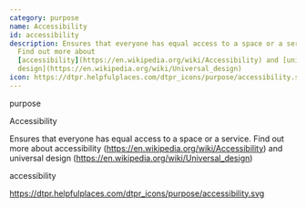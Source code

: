 ```yaml
---
category: purpose
name: Accessibility
id: accessibility
description: Ensures that everyone has equal access to a space or a service.
  Find out more about
  [accessibility](https://en.wikipedia.org/wiki/Accessibility) and [universal
  design](https://en.wikipedia.org/wiki/Universal_design)
icon: https://dtpr.helpfulplaces.com/dtpr_icons/purpose/accessibility.svg
---
```

purpose

Accessibility

Ensures that everyone has equal access to a space or a service. Find out more about accessibility (https://en.wikipedia.org/wiki/Accessibility) and universal design (https://en.wikipedia.org/wiki/Universal_design)

accessibility

https://dtpr.helpfulplaces.com/dtpr_icons/purpose/accessibility.svg
